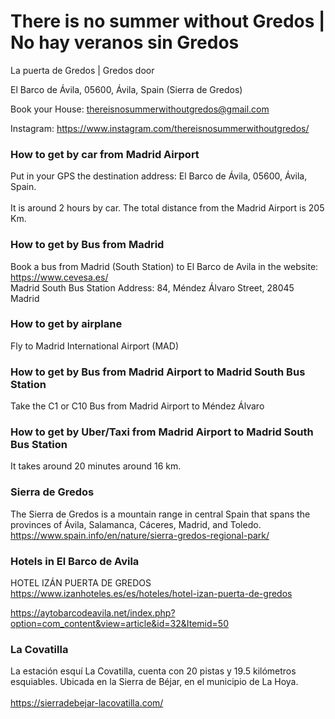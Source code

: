 # There is no summer without Gredos | No hay veranos sin Gredos

La puerta de Gredos | Gredos door <BR>

El Barco de Ávila, 05600, Ávila, Spain  (Sierra de Gredos)<BR>

Book your House: thereisnosummerwithoutgredos@gmail.com<BR>

Instagram: https://www.instagram.com/thereisnosummerwithoutgredos/ <BR>

### How to get by car from Madrid Airport
Put in your GPS the destination address: El Barco de Ávila, 05600, Ávila, Spain.<BR>  
It is around 2 hours by car. The total distance from the Madrid Airport is 205 Km.<BR>
  
### How to get by Bus from Madrid
Book a bus from Madrid (South Station) to El Barco de Avila in the website: https://www.cevesa.es/ <BR>
Madrid South Bus Station Address: 84, Méndez Álvaro Street, 28045 Madrid<BR>
  
### How to get by airplane
Fly to Madrid International Airport (MAD)<BR>
  
### How to get by Bus from Madrid Airport to Madrid South Bus Station
Take the C1 or C10 Bus from Madrid Airport to Méndez Álvaro

### How to get by Uber/Taxi from Madrid Airport to Madrid South Bus Station
It takes around 20 minutes around 16 km.

  
### Sierra de Gredos
The Sierra de Gredos is a mountain range in central Spain that spans the provinces of Ávila, Salamanca, Cáceres, Madrid, and Toledo.<BR>
https://www.spain.info/en/nature/sierra-gredos-regional-park/

### Hotels in El Barco de Avila
HOTEL IZÁN PUERTA DE GREDOS <BR>
https://www.izanhoteles.es/es/hoteles/hotel-izan-puerta-de-gredos <BR>


https://aytobarcodeavila.net/index.php?option=com_content&view=article&id=32&Itemid=50
  
  
### La Covatilla
La estación esquí La Covatilla, cuenta con 20 pistas y 19.5 kilómetros esquiables. Ubicada en la Sierra de Béjar, en el municipio de La Hoya.<BR>  
https://sierradebejar-lacovatilla.com/ <BR>
  
  

